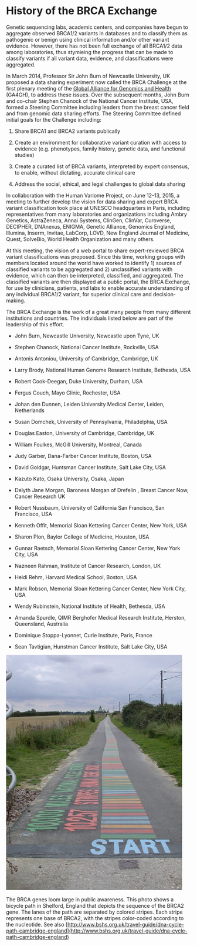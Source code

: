 <!---
Content linked to by History of the BRCA Exchange under About
-->

# History of the BRCA Exchange  

Genetic sequencing labs, academic centers, and companies have begun to aggregate observed BRCA1/2 variants in databases 
and to classify them as pathogenic or benign using clinical information and/or other variant evidence. However, there has not been full exchange of all BRCA1/2 data among laboratories, thus stymieing the progress that can be made to classify variants if all variant data, evidence, and classifications were aggregated.

In March 2014, Professor Sir John Burn of Newcastle University, UK proposed a data sharing experiment now called the BRCA Challenge at the first plenary meeting of the [Global Alliance for Genomics and Health](http://genomicsandhealth.org/) (GA4GH), to address these issues. Over the subsequent months, John Burn and co-chair Stephen Chanock of the National Cancer Institute, USA, formed a Steering Committee including leaders from the breast cancer field and from genomic data sharing efforts. The Steering Committee defined initial goals for the Challenge including:

1. Share BRCA1 and BRCA2 variants publically

2. Create an environment for collaborative variant curation with access to evidence (e.g. phenotypes, family history, genetic data, and functional studies)

3. Create a curated list of BRCA variants, interpreted by expert consensus, to enable, without dictating, accurate clinical care

4. Address the social, ethical, and legal challenges to global data sharing

In collaboration with the Human Variome Project, on June 12-13, 2015, a meeting to further develop the vision for data sharing and expert BRCA variant classification took place at UNESCO headquarters in Paris, including representatives from many laboratories and organizations including Ambry Genetics, AstraZeneca, Annai Systems, ClinGen, ClinVar, Curoverse, DECIPHER, DNAnexus, ENIGMA, Genetic Alliance, Genomics England, Illumina, Inserm, Invitae, LabCorp, LOVD, New England Journal of Medicine, Quest, SolveBio, World Health Organization and many others.

At this meeting, the vision of a web portal to share expert-reviewed BRCA variant classifications was proposed. Since this time, working groups with members located around the world have worked to identify 1) sources of classified variants to be aggregated and 2) unclassified variants with evidence, which can then be interpreted, classified, and aggregated. The classified variants are then displayed at a public portal, the BRCA Exchange, for use by clinicians, patients, and labs to enable accurate understanding of any individual BRCA1/2 variant, for superior clinical care and decision-making.

The BRCA Exchange is the work of a great many people from many different institutions and countries.  The individuals listed below are part of the leadership of this effort.

* John Burn, Newcastle University, Newcastle upon Tyne, UK

* Stephen Chanock, National Cancer Institute, Rockville, USA

* Antonis Antoniou, University of Cambridge, Cambridge, UK

* Larry Brody, National Human Genome Research Institute, Bethesda, USA

* Robert Cook-Deegan, Duke University, Durham, USA

* Fergus Couch, Mayo Clinic, Rochester, USA

* Johan den Dunnen, Leiden University Medical Center, Leiden, Netherlands

* Susan Domchek, University of Pennsylvania, Philadelphia, USA

* Douglas Easton, University of Cambridge, Cambridge, UK

* William Foulkes, McGill University, Montreal, Canada

* Judy Garber, Dana-Farber Cancer Institute, Boston, USA

* David Goldgar, Huntsman Cancer Institute, Salt Lake City, USA

* Kazuto Kato, Osaka University, Osaka, Japan

* Delyth Jane Morgan, Baroness Morgan of Drefelin , Breast Cancer Now, Cancer Research UK
 
* Robert Nussbaum, University of California San Francisco, San Francisco, USA

* Kenneth Offit, Memorial Sloan Kettering Cancer Center, New York, USA

* Sharon Plon, Baylor College of Medicine, Houston, USA

* Gunnar Raetsch, Memorial Sloan Kettering Cancer Center, New York City, USA

* Nazneen Rahman, Institute of Cancer Research, London, UK

* Heidi Rehm, Harvard Medical School, Boston, USA

* Mark Robson, Memorial Sloan Kettering Cancer Center, New York City, USA

* Wendy Rubinstein, National Institute of Health, Bethesda, USA

* Amanda Spurdle, QIMR Berghofer Medical Research Institute, Herston, Queensland, Australia

* Dominique Stoppa-Lyonnet, Curie Institute, Paris, France

* Sean Tavtigian, Hunstman Cancer Institute, Salt Lake City, USA

![](DNA_cyclepath_to_Shelford_-_geograph.org.uk_-_538440.jpg)

The BRCA genes loom large in public awareness.  This photo shows a bicycle path in Shelford, England that depicts the sequence of the BRCA2 gene.  The lanes of the path are separated by colored stripes.  Each stripe represents one base of BRCA2, with the stripes color-coded according to the nucleotide. See also [http://www.bshs.org.uk/travel-guide/dna-cycle-path-cambridge-england](http://www.bshs.org.uk/travel-guide/dna-cycle-path-cambridge-england)
<!---
Picture: SC members at UNESCO in Paris (I think John Burn has this)
-->
